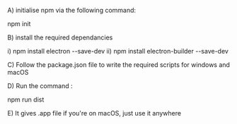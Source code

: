 A) initialise npm via the following command: 

npm init

B) install the required dependancies

i) npm install electron --save-dev
ii) npm install electron-builder --save-dev

C) Follow the package.json file to write the required scripts for windows and macOS

D) Run the command :

npm run dist

E) It gives .app file if you're on macOS, just use it anywhere

